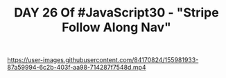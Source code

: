 <h1 align="center">DAY 26 Of #JavaScript30 - "Stripe Follow Along Nav"</h1>
<br>

https://user-images.githubusercontent.com/84170824/155981933-87a59994-6c2b-403f-aa98-714287f7548d.mp4


